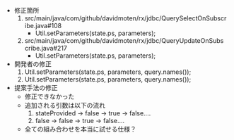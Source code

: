 - 修正箇所
    1. src/main/java/com/github/davidmoten/rx/jdbc/QuerySelectOnSubscribe.java#108
        - Util.setParameters(state.ps, parameters);
    2. src/main/java/com/github/davidmoten/rx/jdbc/QueryUpdateOnSubscribe.java#217
        - Util.setParameters(state.ps, parameters);
- 開発者の修正
    1. Util.setParameters(state.ps, parameters, query.names());
    2. Util.setParameters(state.ps, parameters, query.names());
- 提案手法の修正
    - 修正できなかった
    - 追加される引数は以下の流れ
        1. stateProvided -> false -> true -> false....
        2. false         -> false -> true -> false....
    - 全ての組み合わせを本当に試せる仕様？
